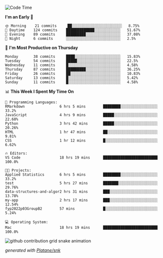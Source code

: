 <!--START_SECTION:waka-->
![Code Time](http://img.shields.io/badge/Code%20Time-83%20hrs%2021%20mins-blue)

**I'm an Early 🐤** 

```text
🌞 Morning    21 commits     ██░░░░░░░░░░░░░░░░░░░░░░░   8.75% 
🌆 Daytime    124 commits    █████████████░░░░░░░░░░░░   51.67% 
🌃 Evening    89 commits     █████████░░░░░░░░░░░░░░░░   37.08% 
🌙 Night      6 commits      ░░░░░░░░░░░░░░░░░░░░░░░░░   2.5%

```
📅 **I'm Most Productive on Thursday** 

```text
Monday       38 commits     ████░░░░░░░░░░░░░░░░░░░░░   15.83% 
Tuesday      54 commits     █████░░░░░░░░░░░░░░░░░░░░   22.5% 
Wednesday    11 commits     █░░░░░░░░░░░░░░░░░░░░░░░░   4.58% 
Thursday     87 commits     █████████░░░░░░░░░░░░░░░░   36.25% 
Friday       26 commits     ██░░░░░░░░░░░░░░░░░░░░░░░   10.83% 
Saturday     13 commits     █░░░░░░░░░░░░░░░░░░░░░░░░   5.42% 
Sunday       11 commits     █░░░░░░░░░░░░░░░░░░░░░░░░   4.58%

```


📊 **This Week I Spent My Time On** 

```text
💬 Programming Languages: 
RMarkdown                6 hrs 5 mins        ████████░░░░░░░░░░░░░░░░░   33.2% 
JavaScript               4 hrs 9 mins        █████░░░░░░░░░░░░░░░░░░░░   22.68% 
Python                   3 hrs 42 mins       █████░░░░░░░░░░░░░░░░░░░░   20.26% 
HTML                     1 hr 47 mins        ██░░░░░░░░░░░░░░░░░░░░░░░   9.81% 
CSS                      1 hr 12 mins        █░░░░░░░░░░░░░░░░░░░░░░░░   6.62%

🔥 Editors: 
VS Code                  18 hrs 19 mins      █████████████████████████   100.0%

🐱‍💻 Projects: 
Applied Statistics       6 hrs 5 mins        ████████░░░░░░░░░░░░░░░░░   33.2% 
test                     5 hrs 27 mins       ███████░░░░░░░░░░░░░░░░░░   29.76% 
data-structures-and-algor2 hrs 31 mins       ███░░░░░░░░░░░░░░░░░░░░░░   13.78% 
my-app                   2 hrs 17 mins       ███░░░░░░░░░░░░░░░░░░░░░░   12.54% 
fyp2022p03GroupB2        57 mins             █░░░░░░░░░░░░░░░░░░░░░░░░   5.24%

💻 Operating System: 
Mac                      18 hrs 19 mins      █████████████████████████   100.0%

```


<!--END_SECTION:waka-->


<!--Snake Game-->
![github contribution grid snake animation](https://raw.githubusercontent.com/viggo-gascou/viggo-gascou/output/github-contribution-grid-snake.svg)

_generated with [Platane/snk](https://github.com/Platane/snk)_
<!--Snake Game-->

